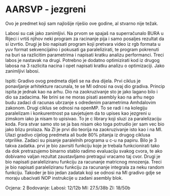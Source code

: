 # AARSVP - jezgreni

Ovo je predmet koji sam najlošije riješio ove godine, al stvarno nije težak.

Labosi su cak jako zanimljivi. Na prvom se spajaš na superračunalo BURA u Rijeci i vrtiš njihov neki program za racinanje pija i samo posaljes rezultat da si izvrtio. Drugi je bio napisati program koji pretvara video iz rgb formata u yuv format sekvencijalno i pokusati ga paralelizirati, te program pokrenuti na buri sa razlicitim parametrima i napisati kratku analizu performanci. Treci labos je nastavak na drugi. Potrebno je dodatno optimizirati kod iz drugog labosa na 3 razlicita nacina i opet napisati kratku analizu o optimizaciji. Jako zanimljivi labosi.

Ispiti:
Gradivo ovog predmeta dijeli se na dva dijela. Prvi ciklus je ponavljanje arhitekture racunala, te se MI odnosi na ovaj dio gradiva. Princip ispita je jednak kao na arhu. Dio na zaokruzivanje sto je jako lagano bilo i dio sa zadacima. Ne brini se ne moras pisati asembly kao na arhu nego budu zadaci di racunas ubrzanje s odredenim parametrima Amhdalovim zakonom. Drugi ciklus se odnosi na openMP. To se radi i na kolegiju paralelizam i konkurentnost pa savjetujem da to upises kao jezgreni u zimskom iako ja nisam to upisivao. To je c library koji sluzi za paralelizaciju koda. Fora stvar samo sto se ja bas nisam oko toga potrudio jer sam vec bio jako blizu prolaza. Na ZI je prvi dio teorija na zaokruzivanje isto kao i na MI. Ulazi gradivo cijelog predmeta ali bude 80% pitanja iz drugog ciklusa otprilike. Zadaci su pisanje paralelnih programa u c-u na papiru. Bilo je 3 takva zadatka. prvi je bio zavrsiti funkciju koje je trebala funkcionirati tako da dok pretrazujemo binarno stablo radimo evaluaciju svakog cvora, te ako dobivamo valjan rezultat zaustavljamo pretragui vracamo taj cvor. Drugi je bio napisati paraleliziranu funkciju za racunanje matricnog mnozenja. Treci je bio napisati paraleliziranu funkciju za racunanje integrala za neku random funkciju. Takoder je bio jedan zadatak koji se odnosi na MI gradivo gdje se moraju ubacivati NOP instrukcije u zadani asembly blok.

Ocjena: 2
Bodovanje:
    Labosi: 12/12b
    MI: 27.5/38b
    ZI: 18/50b